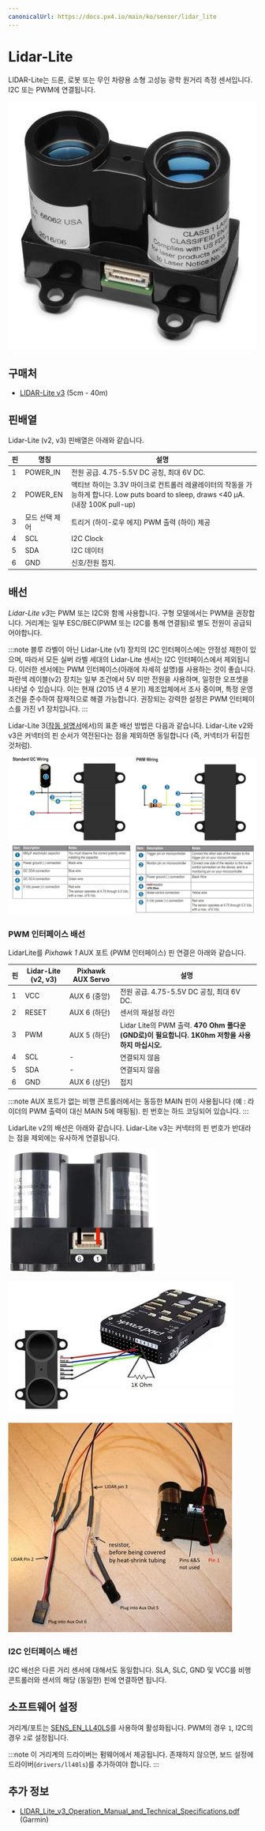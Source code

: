 ```yaml
---
canonicalUrl: https://docs.px4.io/main/ko/sensor/lidar_lite
---
```


# Lidar-Lite

LIDAR-Lite는 드론, 로봇 또는 무인 차량용 소형 고성능 광학 원거리 측정 센서입니다. I2C 또는 PWM에 연결됩니다.

 ![LidarLite v3](../../assets/hardware/sensors/lidar_lite/lidar_lite_v3.jpg)

## 구매처

* [LIDAR-Lite v3](https://buy.garmin.com/en-AU/AU/p/557294) (5cm - 40m)

## 핀배열

Lidar-Lite (v2, v3) 핀배열은 아래와 같습니다.

| 핀 | 명칭       | 설명                                                                                                   |
| - | -------- | ---------------------------------------------------------------------------------------------------- |
| 1 | POWER_IN | 전원 공급. 4.75-5.5V DC 공칭, 최대 6V DC.                                                                    |
| 2 | POWER_EN | 액티브 하이는 3.3V 마이크로 컨트롤러 레귤레이터의 작동을 가능하게 합니다. Low puts board to sleep, draws <40 μA. (내장 100K pull-up) |
| 3 | 모드 선택 제어 | 트리거 (하이-로우 에지) PWM 출력 (하이) 제공                                                                        |
| 4 | SCL      | I2C Clock                                                                                            |
| 5 | SDA      | I2C 데이터                                                                                              |
| 6 | GND      | 신호/전원 접지.                                                                                            |


## 배선

*Lidar-Lite v3*는 PWM 또는 I2C와 함께 사용합니다. 구형 모델에서는 PWM을 권장합니다. 거리계는 일부 ESC/BEC(PWM 또는 I2C를 통해 연결됨)로 별도 전원이 공급되어야합니다.

:::note
블루 라벨이 아닌 Lidar-Lite (v1) 장치의 I2C 인터페이스에는 안정성 제한이 있으며, 따라서 모든 실버 라벨 세대의 Lidar-Lite 센서는 I2C 인터페이스에서 제외됩니다.
이러한 센서에는 PWM 인터페이스(아래에 자세히 설명)를 사용하는 것이 좋습니다.
파란색 레이블(v2) 장치는 일부 조건에서 5V 미만 전원을 사용하며, 일정한 오프셋을 나타낼 수 있습니다.
이는 현재 (2015 년 4 분기) 제조업체에서 조사 중이며, 특정 운영 조건을 준수하여 잠재적으로 해결 가능합니다.
권장되는 강력한 설정은 PWM 인터페이스를 가진 v1 장치입니다.
:::

Lidar-Lite 3([작동 설명서](http://static.garmin.com/pumac/LIDAR_Lite_v3_Operation_Manual_and_Technical_Specifications.pdf)에서)의 표준 배선 방법은 다음과 같습니다. Lidar-Lite v2와 v3은 커넥터의 핀 순서가 역전된다는 점을 제외하면 동일합니다 (즉, 커넥터가 뒤집힌 것처럼).

![LidarLite v3 - Garmin 사양의 표준 배선](../../assets/hardware/sensors/lidar_lite/lidar_lite2_standard_wiring_spec.jpg)


### PWM 인터페이스 배선

LidarLite를 *Pixhawk 1* AUX 포트 (PWM 인터페이스) 핀 연결은 아래와 같습니다.

| 핀 | Lidar-Lite (v2, v3) | Pixhawk AUX Servo | 설명                                                                      |
| - | ------------------- | ----------------- | ----------------------------------------------------------------------- |
| 1 | VCC                 | AUX 6 (중앙)        | 전원 공급. 4.75-5.5V DC 공칭, 최대 6V DC.                                       |
| 2 | RESET               | AUX 6 (하단)        | 센서의 재설정 라인                                                              |
| 3 | PWM                 | AUX 5 (하단)        | Lidar Lite의 PWM 출력. **470 Ohm 풀다운 (GND로)이 필요합니다. 1K0hm 저항을 사용하지 마십시오.** |
| 4 | SCL                 | -                 | 연결되지 않음                                                                 |
| 5 | SDA                 | -                 | 연결되지 않음                                                                 |
| 6 | GND                 | AUX 6 (상단)        | 접지                                                                      |

:::note
AUX 포트가 없는 비행 콘트롤러에서는 동등한 MAIN 핀이 사용됩니다 (예 : 라이더의 PWM 출력이 대신 MAIN 5에 매핑됨).
핀 번호는 하드 코딩되어 있습니다.
:::

LidarLite v2의 배선은 아래와 같습니다. Lidar-Lite v3는 커넥터의 핀 번호가 반대라는 점을 제외에는 유사하게 연결됩니다.

![Lidar Lite 2 인터페이스 배선](../../assets/hardware/sensors/lidar_lite/lidar_lite_2_interface_wiring.jpg)

![Lidar Lite 2 인터페이스 배선](../../assets/hardware/sensors/lidar_lite/lidarlite_wiring_scheme_pixhawk.jpg)

![Lidar Lite 2 핀/케이블](../../assets/hardware/sensors/lidar_lite/lidarlite_wiring_pins_cables.jpg)


### I2C 인터페이스 배선

I2C 배선은 다른 거리 센서에 대해서도 동일합니다. SLA, SLC, GND 및 VCC를 비행 콘트롤러와 센서의 해당 (동일한) 핀에 연결하면 됩니다.


## 소프트웨어 설정

거리계/포트는 [SENS_EN_LL40LS](../advanced_config/parameter_reference.md#SENS_EN_LL40LS)를 사용하여 활성화됩니다. PWM의 경우 `1`, I2C의 경우 `2`로 설정됩니다.

:::note
이 거리계의 드라이버는 펌웨어에서 제공됩니다. 존재하지 않으면, 보드 설정에 드라이버(`drivers/ll40ls`)를 추가하여야 합니다.
:::

## 추가 정보

* [LIDAR_Lite_v3_Operation_Manual_and_Technical_Specifications.pdf](http://static.garmin.com/pumac/LIDAR_Lite_v3_Operation_Manual_and_Technical_Specifications.pdf) (Garmin)
